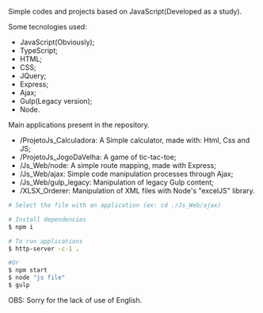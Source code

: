 Simple codes and projects based on JavaScript(Developed as a study).

Some tecnologies used:

* JavaScript(Obviously);
* TypeScript;
* HTML;
* CSS;
* JQuery;
* Express;
* Ajax;
* Gulp(Legacy version);
* Node.


Main applications present in the repository.

* /ProjetoJs_Calculadora: A Simple calculator, made with: Html, Css and JS;
* /ProjetoJs_JogoDaVelha: A game of tic-tac-toe;
* /Js_Web/node: A simple route mapping, made with Express;
* /Js_Web/ajax: Simple code manipulation processes through Ajax;
* /Js_Web/gulp_legacy: Manipulation of legacy Gulp content;
* /XLSX_Orderer: Manipulation of XML files with Node's "excelJS" library.

```bash
# Select the file with an application (ex: cd ./Js_Web/ajax)

# Install dependencies
$ npm i

# To run applications
$ http-server -c-1 .

#Or
$ npm start
$ node "js file"
$ gulp
```

OBS: Sorry for the lack of use of English.
